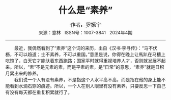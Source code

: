 # <center>什么是“素养”</center> 

<div align=center><img src="https://raw.githubusercontent.com/leaguecn/magazines/main/img_authors/%25d7%25f7%25d5%25df%25a3%25ba%25c2%25de%25d5%25f1%25d3%25ee.jpg"></div> 

<center>来源：意林   ISSN号：1007-3841   2024年4期</center> 


* * *


　　最近，我偶然看到了“素养”这个词的来历，出自《汉书·李寻传》：“马不伏枥，不可以趋道；士不素养，不可以重国。”意思是说，你得在晚上让馬趴在马槽上吃饱了，白天它才能驮着东西跑路；国家平时就得重视培养人才，否则就发展不起来。所以，“素”不是元素的素，而是平素的素，是“日常”的意思，“素养”就是日积月累出来的修养。  
　　我们说一个人有没有素养，不是指这个人水平高不高，而是指在他的身上能不能看到水滴石穿的痕迹。所以，一个人在别人眼里有没有素养，只要反思一下自己有没有每天都在重复积累就行了。